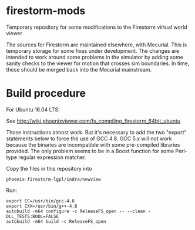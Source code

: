 # firestorm-mods

Temporary repository for some modifications to the Firestorm virtual world viewer

The sources for Firestorm are maintained elsewhere, with Mecurial.  This is temporary storage for some fixes under
development. The changes are intended to work around some problems in the simulator by adding some sanity checks
to the viewer for motion that crosses sim boundaries. In time, these should be merged back into the Mecurial
mainstream.

# Build procedure

For Ubuntu 16.04 LTS:

See http://wiki.phoenixviewer.com/fs_compiling_firestorm_64bit_ubuntu

Those instructions almost work. But it's necessary to add the two "export"
statements below to force the use of GCC 4.8.  GCC 5.x will not work because
the binaries are incompatible with some pre-compiled libraries provided.
The only problem seems to be in a Boost function for some Perl-type regular
expression matcher.

Copy the files in this repository into 

    phoenix-firestorm-lgpl/indra/newview
    
Run:

    export CC=/usr/bin/gcc-4.8
    export CXX=/usr/bin/g++-4.8
    autobuild -m64 configure -c ReleaseFS_open -- --clean -DLL_TESTS:BOOL=FALSE
    autobuild -m64 build -c ReleaseFS_open

